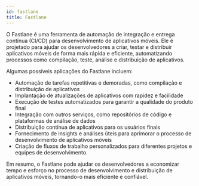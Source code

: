 ```yaml
---
id: fastlane
title: Fastlane
---
```


O Fastlane é uma ferramenta de automação de integração e entrega contínua (CI/CD) para desenvolvimento de aplicativos móveis. Ele é projetado para ajudar os desenvolvedores a criar, testar e distribuir aplicativos móveis de forma mais rápida e eficiente, automatizando processos como compilação, teste, análise e distribuição de aplicativos.

Algumas possíveis aplicações do Fastlane incluem:

- Automação de tarefas repetitivas e demoradas, como compilação e distribuição de aplicativos
- Implantação de atualizações de aplicativos com rapidez e facilidade
- Execução de testes automatizados para garantir a qualidade do produto final
- Integração com outros serviços, como repositórios de código e plataformas de análise de dados
- Distribuição contínua de aplicativos para os usuários finais
- Fornecimento de insights e análises úteis para aprimorar o processo de desenvolvimento de aplicativos móveis
- Criação de fluxos de trabalho personalizados para diferentes projetos e equipes de desenvolvimento.


Em resumo, o Fastlane pode ajudar os desenvolvedores a economizar tempo e esforço no processo de desenvolvimento e distribuição de aplicativos móveis, tornando-o mais eficiente e confiável.